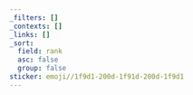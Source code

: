 ```yaml
---
_filters: []
_contexts: []
_links: []
_sort:
  field: rank
  asc: false
  group: false
sticker: emoji//1f9d1-200d-1f91d-200d-1f9d1
---
```

